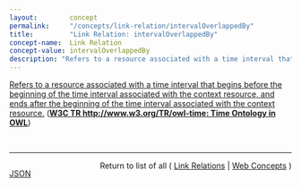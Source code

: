```yaml
---
layout:        concept
permalink:     "/concepts/link-relation/intervalOverlappedBy"
title:         "Link Relation: intervalOverlappedBy"
concept-name:  Link Relation
concept-value: intervalOverlappedBy
description: "Refers to a resource associated with a time interval that begins before the beginning of the time interval associated with the context resource, and ends after the beginning of the time interval associated with the context resource."
---
```


[Refers to a resource associated with a time interval that begins before the beginning of the time interval associated with the context resource, and ends after the beginning of the time interval associated with the context resource.](http://www.w3.org/TR/owl-time/#time:intervalOverlappedBy "Read documentation for Link Relation &#34;intervalOverlappedBy&#34;") (**[W3C TR http://www.w3.org/TR/owl-time: Time Ontology in OWL](/specs/W3C/TR/owl-time "OWL-Time is an OWL-2 DL ontology of temporal concepts, for describing the temporal properties of resources in the world or described in Web pages. The ontology provides a vocabulary for expressing facts about topological (ordering) relations among instants and intervals, together with information about durations, and about temporal position including date-time information. Time positions and durations may be expressed using either the conventional (Gregorian) calendar and clock, or using another temporal reference system such as Unix-time, geologic time, or different calendars.")**)

<br/>
<hr/>

<p style="float : left"><a href="./intervalOverlappedBy.json" title="JSON representing this particular Web Concept value">JSON</a></p>
<p style="text-align: right">Return to list of all ( <a href="../link-relation/">Link Relations</a> | <a href="../">Web Concepts</a> )</p>
